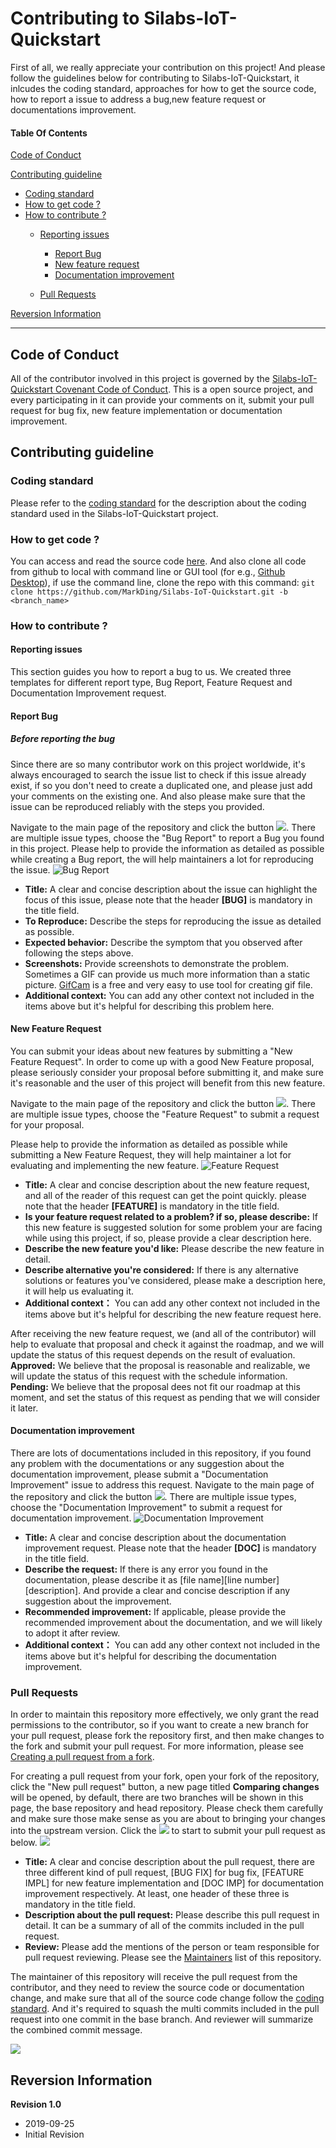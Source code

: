 # Contributing to Silabs-IoT-Quickstart

First of all, we really appreciate your contribution on this project! 
And please follow the guidelines below for contributing to Silabs-IoT-Quickstart, it inlcudes the coding standard, approaches for how to get the source code, how to report a issue to address a bug,new feature request or documentations improvement.

#### Table Of Contents

[Code of Conduct](#Code-of-Conduct)

[Contributing guideline](#contributing-guideline)
   * [Coding standard](#coding-standard)
   * [How to get code ?](#how-to-get-code-?)
   * [How to contribute ?](#how-to-contribute-?)   
      * [Reporting issues](#reporting-issues)
         * [Report Bug](#report-Bug)
         * [New feature request](#new-feature-request)
         * [Documentation improvement](#documentation-improvement)

      * [Pull Requests](#pull-requests)

[Reversion Information](#reversion-information)

--- 

## Code of Conduct

All of the contributor involved in this project is governed by the [Silabs-IoT-Quickstart Covenant Code of Conduct](https://github.com/MarkDing/Silabs-IoT-Quickstart/blob/master/CODE-OF-CONDUCT.md). This is a open source project, and every participating in it can provide your comments on it, submit your pull request for bug fix, new feature implementation or documentation improvement.

## Contributing guideline

### Coding standard

Please refer to the [coding standard](https://github.com/MarkDing/Silabs-IoT-Quickstart/blob/master/CODING-STANDARD.md) for the description about the coding standard used in the Silabs-IoT-Quickstart project.

### How to get code ?

You can access and read the source code [here](https://github.com/MarkDing/Silabs-IoT-Quickstart).
And also clone all code from github to local with command line or GUI tool (for e.g., [Github Desktop](https://desktop.github.com/)), if use the command line, clone the repo with this command: 
`git clone https://github.com/MarkDing/Silabs-IoT-Quickstart.git -b <branch_name>`


### How to contribute ?

#### Reporting issues

This section guides you how to report a bug to us. We created three templates for different report type, Bug Report, Feature Request and Documentation Improvement request.

#### Report Bug
##### Before reporting the bug
Since there are so many contributor work on this project worldwide, it's always encouraged to search the issue list to check if this issue already exist, if so you don't need to create a duplicated one, and please just add your comments on the existing one.
And also please make sure that the issue can be reproduced reliably with the steps you provided.

Navigate to the main page of the repository and click the button ![](./images/contributing-new-issue.png). There are multiple issue types, choose the "Bug Report" to report a Bug you found in this project. 
Please help to provide the information as detailed as possible while creating a Bug report, the will help maintainers a lot for reproducing the issue.
![Bug Report](./images/contributing-bug-report.png)
* **Title:** A clear and concise description about the issue can highlight the focus of this issue, please note that the header **[BUG]** is mandatory in the title field.
* **To Reproduce:** Describe the steps for reproducing the issue as detailed as possible. 
* **Expected behavior:** Describe the symptom that you observed after following the steps above.
* **Screenshots:** Provide screenshots to demonstrate the problem. Sometimes a GIF can provide us much more information than a static picture. [GifCam](https://gifcam.en.softonic.com/) is a free and very easy to use tool for creating gif file.
* **Additional context:** You can add any other context not included in the items above but it's helpful for describing this problem here.

#### New Feature Request

You can submit your ideas about new features by submitting a "New Feature Request". In order to come up with a good New Feature proposal, please seriously consider your proposal before submitting it, and make sure it's reasonable and the user of this project will benefit from this new feature.

Navigate to the main page of the repository and click the button ![](./images/contributing-new-issue.png). There are multiple issue types, choose the "Feature Request" to submit a request for your proposal.

Please help to provide the information as detailed as possible while submitting a New Feature Request, they will help maintainer a lot for evaluating and implementing the new feature.
![Feature Request](./images/contributing-feature-request.png)
* **Title:** A clear and concise description about the new feature request, and all of the reader of this request can get the point quickly. please note that the header **[FEATURE]** is mandatory in the title field.
* **Is your feature request related to a problem? if so, please describe:** If this new feature is suggested solution for some problem your are facing while using this project, if so, please provide a clear description here.
* **Describe the new feature you'd like:** Please describe the new feature in detail.
* **Describe alternative you're considered:** If there is any alternative solutions or features you've considered, please make a description here, it will help us evaluating it.
* **Additional context：** You can add any other context not included in the items above but it's helpful for describing the new feature request here.

After receiving the new feature request, we (and all of the contributor) will help to evaluate that proposal and check it against the roadmap, and we will update the status of this request depends on the result of evaluation.
**Approved:**
We believe that the proposal is reasonable and realizable, we will update the status of this request with the schedule information.
**Pending:**
We believe that the proposal dees not fit our roadmap at this moment, and set the status of this request as pending that we will consider it later.

#### Documentation improvement

There are lots of documentations included in this repository, if you found any problem with the documentations or any suggestion about the documentation improvement, please submit a "Documentation Improvement" issue to address this request.
Navigate to the main page of the repository and click the button ![](./images/contributing-new-issue.png). There are multiple issue types, choose the "Documentation Improvement" to submit a request for documentation improvement.
![Documentation Improvement](./images/contributing-documentation-improvement.png)
* **Title:** A clear and concise description about the documentation improvement request. Please note that the header **[DOC]** is mandatory in the title field.
* **Describe the request:** If there is any error you found in the documentation, please describe it as [file name][line number][description]. And provide a clear and concise description if any suggestion about the improvement.
* **Recommended improvement:** If applicable, please provide the recommended improvement about the documentation, and we will likely to adopt it after review.
* **Additional context：** You can add any other context not included in the items above but it's helpful for describing the documentation improvement.

### Pull Requests

In order to maintain this repository more effectively, we only grant the read permissions to the contributor, so if you want to create a new branch for your pull request, please fork the repository first, and then make changes to the fork and submit your pull request. For more information, please see [Creating a pull request from a fork](https://help.github.com/en/articles/creating-a-pull-request-from-a-fork).

For creating a pull request from your fork, open your fork of the repository, click the "New pull request" button, a new page titled **Comparing changes** will be opened, by default, there are two branches will be shown in this page, the base repository and head repository. Please check them carefully and make sure those make sense as you are about to bringing your changes into the upstream version. Click the ![](./images/contributing-create-pull-request.png) to start to submit your pull request as below.
![](./images/contributing-pull-request.png)

* **Title:** A clear and concise description about the pull request, there are three different kind of pull request, [BUG FIX] for bug fix, [FEATURE IMPL] for new feature implementation and [DOC IMP] for documentation improvement respectively. At least, one header of these three is mandatory in the title field.
* **Description about the pull request:** Please describe this pull request in detail. It can be a summary of all of the commits included in the pull request.
* **Review:** Please add the mentions of the person or team responsible for pull request reviewing. Please see the [Maintainers](https://github.com/MarkDing/Silabs-IoT-Quickstart/blob/master/README.md#maintainers) list of this repository.

The maintainer of this repository will receive the pull request from the contributor, and they need to review the source code or documentation change, and make sure that all of the source code change follow the [coding standard](#coding-standard). And it's required to squash the multi commits included in the pull request into one commit in the base branch. And reviewer will summarize the combined commit message.

![](./images/contributing-merge-pull-request.png)


## Reversion Information
**Revision 1.0**
   * 2019-09-25
   * Initial Revision
